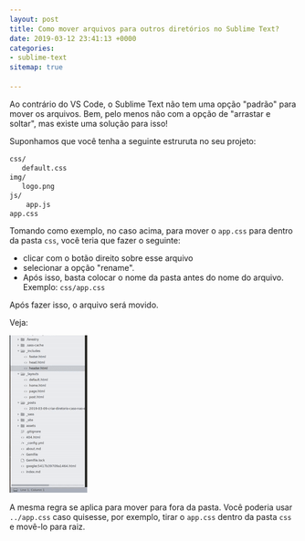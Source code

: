 ```yaml
---
layout: post
title: Como mover arquivos para outros diretórios no Sublime Text?
date: 2019-03-12 23:41:13 +0000
categories:
- sublime-text
sitemap: true

---
```

Ao contrário do VS Code, o Sublime Text não tem uma opção "padrão" para mover os arquivos. Bem, pelo menos não com a opção de "arrastar e soltar", mas existe uma solução para isso!

Suponhamos que você tenha a seguinte estruruta no seu projeto:

    css/
       default.css
    img/
       logo.png
    js/
    	app.js
    app.css

Tomando como exemplo, no caso acima, para mover o `app.css` para dentro da pasta `css`, você teria que fazer o seguinte:

* clicar com o botão direito sobre esse arquivo
* selecionar a opção "rename".
* Após isso, basta colocar o nome da pasta antes do nome do arquivo. Exemplo: `css/app.css`

Após fazer isso, o arquivo será movido.

Veja:

![Sublime text movendo arquivos](/uploads/sublime-text-mover-arquivo.gif)

A mesma regra se aplica para mover para fora da pasta. Você poderia usar `../app.css` caso quisesse, por exemplo, tirar o `app.css` dentro da pasta `css` e movê-lo para raiz.